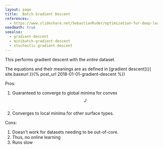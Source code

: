```yaml
---
layout: page
title:  Batch Gradient Descent
references:
  - https://www.slideshare.net/SebastianRuder/optimization-for-deep-learning
needmath: true
seealso:
  - gradient-descent
  - minibatch-gradient-descent
  - stochastic-gradient-descent
---
```

This performs gradient descent with the *entire* dataset.

The equations and their meanings are as defined in
[gradient descent]({{ site.baseurl }}{% post_url 2018-01-01-gradient-descent %})

Pros:
1. Guaranteed to converge to global minima for convex $$J$$.
2. Converges to local minima for other surface types.

Cons:
1. Doesn't work for datasets needing to be out-of-core.
2. Thus, no online learning
3. Runs slow
